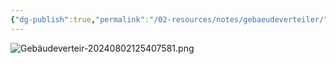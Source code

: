 ```yaml
---
{"dg-publish":true,"permalink":"/02-resources/notes/gebaeudeverteiler/","tags":["informatik/hardware","informatik/netzwerk/kabel"],"noteIcon":"","updated":"2025-09-10T17:00:10.211+02:00"}
---
```


![Gebäudeverteir-20240802125407581.png](/img/user/02%20-%20RESOURCES/Files/IMG/Geb%C3%A4udeverteir-20240802125407581.png)
